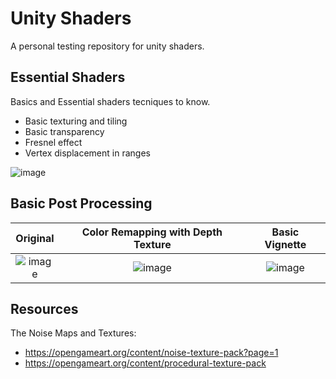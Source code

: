 # Unity Shaders
A personal testing repository for unity shaders.

## Essential Shaders
Basics and Essential shaders tecniques to know.

- Basic texturing and tiling
- Basic transparency
- Fresnel effect
- Vertex displacement in ranges

![image](https://user-images.githubusercontent.com/55745404/219072798-f3965ad5-7283-4e7a-ad78-685601766d88.png)

## Basic Post Processing

Original             |  Color Remapping with Depth Texture | Basic Vignette
:-------------------------:|:-------------------------:|:-------------------------:
![image](https://user-images.githubusercontent.com/55745404/219077832-5eb3a332-4b3e-49a8-87af-424cdffacb5d.png)  |  ![image](https://user-images.githubusercontent.com/55745404/219077961-54d1d81a-a1c1-4228-bfe1-a1f354fb082e.png) | ![image](https://user-images.githubusercontent.com/55745404/219078176-45753e28-e8d5-4afb-8307-baf413bcbc70.png)


## Resources
The Noise Maps and Textures:
- https://opengameart.org/content/noise-texture-pack?page=1
- https://opengameart.org/content/procedural-texture-pack
